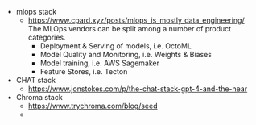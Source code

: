
- mlops stack 
	- https://www.cpard.xyz/posts/mlops_is_mostly_data_engineering/ The MLOps vendors can be split among a number of product categories.
		-   Deployment & Serving of models, i.e. OctoML
		-   Model Quality and Monitoring, i.e. Weights & Biases
		-   Model training, i.e. AWS Sagemaker
		-   Feature Stores, i.e. Tecton
- CHAT stack
	- https://www.jonstokes.com/p/the-chat-stack-gpt-4-and-the-near
- Chroma stack 
	- https://www.trychroma.com/blog/seed
	- 